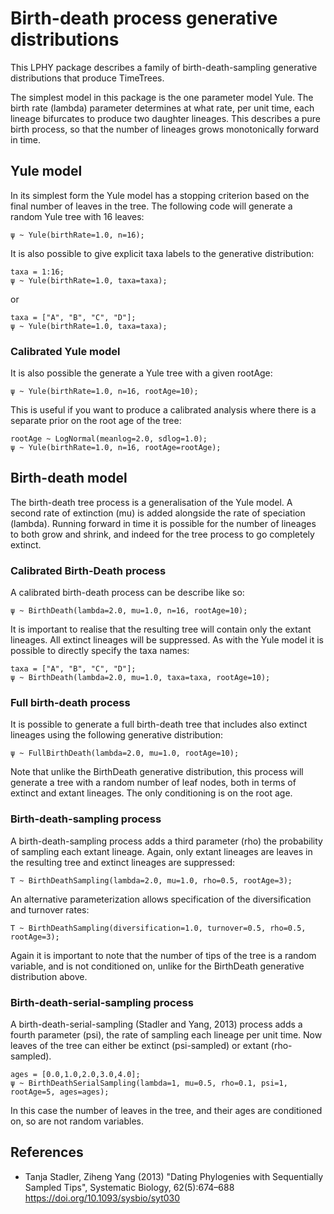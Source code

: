 # Birth-death process generative distributions

This LPHY package describes a family of birth-death-sampling generative distributions that produce TimeTrees.

The simplest model in this package is the one parameter model Yule. The birth rate (lambda) parameter determines at 
what rate, per unit time, each lineage bifurcates to produce two daughter lineages. This describes a pure birth process,
so that the number of lineages grows monotonically forward in time. 

## Yule model

In its simplest form the Yule model has a stopping criterion based on the final number of leaves in the tree. 
The following code will generate a random Yule tree with 16 leaves:

```
ψ ~ Yule(birthRate=1.0, n=16);
```

It is also possible to give explicit taxa labels to the generative distribution:

```
taxa = 1:16;
ψ ~ Yule(birthRate=1.0, taxa=taxa);
```

or

```
taxa = ["A", "B", "C", "D"];
ψ ~ Yule(birthRate=1.0, taxa=taxa);
```

### Calibrated Yule model

It is also possible the generate a Yule tree with a given rootAge:

```
ψ ~ Yule(birthRate=1.0, n=16, rootAge=10);
```

This is useful if you want to produce a calibrated analysis where there is a separate prior on the root age of the tree:

```
rootAge ~ LogNormal(meanlog=2.0, sdlog=1.0);
ψ ~ Yule(birthRate=1.0, n=16, rootAge=rootAge);
```

## Birth-death model

The birth-death tree process is a generalisation of the Yule model. A second rate of extinction (mu) is added alongside
the rate of speciation (lambda). Running forward in time it is possible for the number of lineages to both grow and 
shrink, and indeed for the tree process to go completely extinct. 

### Calibrated Birth-Death process

A calibrated birth-death process can be describe like so:

```
ψ ~ BirthDeath(lambda=2.0, mu=1.0, n=16, rootAge=10);
```

It is important to realise that the resulting tree will contain only the extant lineages. All extinct lineages will be
suppressed. As with the Yule model it is possible to directly specify the taxa names:

```
taxa = ["A", "B", "C", "D"];
ψ ~ BirthDeath(lambda=2.0, mu=1.0, taxa=taxa, rootAge=10);
```

### Full birth-death process

It is possible to generate a full birth-death tree that includes also extinct lineages using the following generative
distribution:

```
ψ ~ FullBirthDeath(lambda=2.0, mu=1.0, rootAge=10);
```

Note that unlike the BirthDeath generative distribution, this process will generate a tree with a random number of
leaf nodes, both in terms of extinct and extant lineages. The only conditioning is on the root age.

### Birth-death-sampling process

A birth-death-sampling process adds a third parameter (rho) the probability of sampling each extant lineage. Again, 
only extant lineages are leaves in the resulting tree and extinct lineages are suppressed:

```
T ~ BirthDeathSampling(lambda=2.0, mu=1.0, rho=0.5, rootAge=3);
```

An alternative parameterization allows specification of the diversification and turnover rates:

```
T ~ BirthDeathSampling(diversification=1.0, turnover=0.5, rho=0.5, rootAge=3);
```

Again it is important to note that the number of tips of the tree is a random variable, and is not conditioned on,
unlike for the BirthDeath generative distribution above.

### Birth-death-serial-sampling process

A birth-death-serial-sampling (Stadler and Yang, 2013) process adds a fourth parameter (psi), the rate of sampling each lineage per unit time. 
Now leaves of the tree can either be extinct (psi-sampled) or extant (rho-sampled). 

```             
ages = [0.0,1.0,2.0,3.0,4.0];
ψ ~ BirthDeathSerialSampling(lambda=1, mu=0.5, rho=0.1, psi=1, rootAge=5, ages=ages);
```

In this case the number of leaves in the tree, and their ages are conditioned on, so are not random variables.

## References

* Tanja Stadler, Ziheng Yang (2013) "Dating Phylogenies with Sequentially Sampled Tips", Systematic Biology, 62(5):674–688 https://doi.org/10.1093/sysbio/syt030